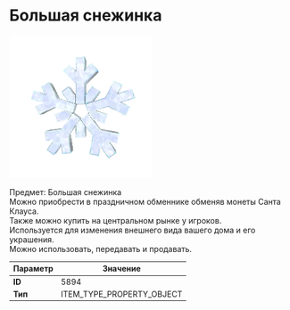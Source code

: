 # Большая снежинка

![Item Image](../img/5894.webp?raw=true)

Предмет: Большая снежинка<br>Можно приобрести в праздничном обменнике обменяв монеты Санта Клауса.<br>Также можно купить на центральном рынке у игроков.<br>Используется для изменения внешнего вида вашего дома и его украшения.<br>Можно использовать, передавать и продавать.


| Параметр | Значение |
|----------|----------|
| **ID** | 5894 |
| **Тип** | ITEM_TYPE_PROPERTY_OBJECT |

